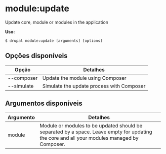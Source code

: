 # module:update
Update core, module or modules in the application

**Uso:**
```
$ drupal module:update [arguments] [options]
```

## Opções disponíveis
Opção | Detalhes
-------|-------------
--composer | Update the module using Composer
--simulate | Simulate the update process with Composer

## Argumentos disponíveis
Argumento | Detalhes
---------|-------------
module | Module or modules to be updated should be separated by a space. Leave empty for updating the core and all your modules managed by Composer.
